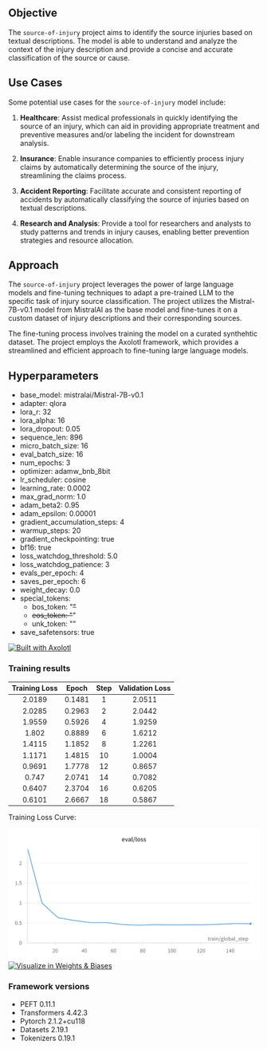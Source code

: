 ## Objective

The `source-of-injury` project aims to identify the source injuries based on textual descriptions. The model is able to understand and analyze the context of the injury description and provide a concise and accurate classification of the source or cause.

## Use Cases

Some potential use cases for the `source-of-injury` model include:

1. **Healthcare**: Assist medical professionals in quickly identifying the source of an injury, which can aid in providing appropriate treatment and preventive measures and/or labeling the incident for downstream analysis.

2. **Insurance**: Enable insurance companies to efficiently process injury claims by automatically determining the source of the injury, streamlining the claims process.

3. **Accident Reporting**: Facilitate accurate and consistent reporting of accidents by automatically classifying the source of injuries based on textual descriptions.

4. **Research and Analysis**: Provide a tool for researchers and analysts to study patterns and trends in injury causes, enabling better prevention strategies and resource allocation.

## Approach

The `source-of-injury` project leverages the power of large language models and fine-tuning techniques to adapt a pre-trained LLM to the specific task of injury source classification. The project utilizes the Mistral-7B-v0.1 model from MistralAI as the base model and fine-tunes it on a custom dataset of injury descriptions and their corresponding sources.

The fine-tuning process involves training the model on a curated synthehtic dataset. The project employs the Axolotl framework, which provides a streamlined and efficient approach to fine-tuning large language models.

## Hyperparameters

- base_model: mistralai/Mistral-7B-v0.1
- adapter: qlora
- lora_r: 32
- lora_alpha: 16
- lora_dropout: 0.05
- sequence_len: 896
- micro_batch_size: 16
- eval_batch_size: 16
- num_epochs: 3
- optimizer: adamw_bnb_8bit
- lr_scheduler: cosine
- learning_rate: 0.0002
- max_grad_norm: 1.0
- adam_beta2: 0.95
- adam_epsilon: 0.00001
- gradient_accumulation_steps: 4
- warmup_steps: 20
- gradient_checkpointing: true
- bf16: true
- loss_watchdog_threshold: 5.0
- loss_watchdog_patience: 3
- evals_per_epoch: 4
- saves_per_epoch: 6
- weight_decay: 0.0
- special_tokens:
    - bos_token: "<s>"
    - eos_token: "</s>" 
    - unk_token: "<unk>"
- save_safetensors: true


[<img src="https://raw.githubusercontent.com/OpenAccess-AI-Collective/axolotl/main/image/axolotl-badge-web.png" alt="Built with Axolotl" width="200" height="32"/>](https://github.com/OpenAccess-AI-Collective/axolotl)

### Training results

| Training Loss | Epoch  | Step | Validation Loss |
|:-------------:|:------:|:----:|:---------------:|
| 2.0189        | 0.1481 | 1    | 2.0511          |
| 2.0285        | 0.2963 | 2    | 2.0442          |
| 1.9559        | 0.5926 | 4    | 1.9259          |
| 1.802         | 0.8889 | 6    | 1.6212          |
| 1.4115        | 1.1852 | 8    | 1.2261          |
| 1.1171        | 1.4815 | 10   | 1.0004          |
| 0.9691        | 1.7778 | 12   | 0.8657          |
| 0.747         | 2.0741 | 14   | 0.7082          |
| 0.6407        | 2.3704 | 16   | 0.6205          |
| 0.6101        | 2.6667 | 18   | 0.5867          |


Training Loss Curve:

![Training Loss Curve](/pics/Image.png)
[<img src="https://raw.githubusercontent.com/wandb/assets/main/wandb-github-badge-28.svg" alt="Visualize in Weights & Biases" width="200" height="32"/>](https://wandb.ai/uqam/source_of_injury/runs/2q7kaw2k)


### Framework versions

- PEFT 0.11.1
- Transformers 4.42.3
- Pytorch 2.1.2+cu118
- Datasets 2.19.1
- Tokenizers 0.19.1

